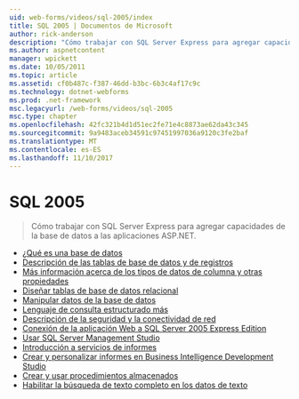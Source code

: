 ```yaml
---
uid: web-forms/videos/sql-2005/index
title: SQL 2005 | Documentos de Microsoft
author: rick-anderson
description: "Cómo trabajar con SQL Server Express para agregar capacidades de la base de datos a las aplicaciones ASP.NET."
ms.author: aspnetcontent
manager: wpickett
ms.date: 10/05/2011
ms.topic: article
ms.assetid: cf0b487c-f387-46dd-b3bc-6b3c4af17c9c
ms.technology: dotnet-webforms
ms.prod: .net-framework
msc.legacyurl: /web-forms/videos/sql-2005
msc.type: chapter
ms.openlocfilehash: 42fc321b4d1d51ec2fe71e4c8873ae62da43c345
ms.sourcegitcommit: 9a9483aceb34591c97451997036a9120c3fe2baf
ms.translationtype: MT
ms.contentlocale: es-ES
ms.lasthandoff: 11/10/2017
---
```

<a name="sql-2005"></a>SQL 2005
====================
> Cómo trabajar con SQL Server Express para agregar capacidades de la base de datos a las aplicaciones ASP.NET.


- [¿Qué es una base de datos](what-is-a-database.md)
- [Descripción de las tablas de base de datos y de registros](understanding-database-tables-and-records.md)
- [Más información acerca de los tipos de datos de columna y otras propiedades](more-about-column-data-types-and-other-properties.md)
- [Diseñar tablas de base de datos relacional](designing-relational-database-tables.md)
- [Manipular datos de la base de datos](manipulating-database-data.md)
- [Lenguaje de consulta estructurado más](more-structured-query-language.md)
- [Descripción de la seguridad y la conectividad de red](understanding-security-and-network-connectivity.md)
- [Conexión de la aplicación Web a SQL Server 2005 Express Edition](connecting-your-web-application-to-sql-server-2005-express-edition.md)
- [Usar SQL Server Management Studio](using-sql-server-management-studio.md)
- [Introducción a servicios de informes](getting-started-with-reporting-services.md)
- [Crear y personalizar informes en Business Intelligence Development Studio](building-and-customizing-reports-in-business-intelligence-development-studio.md)
- [Crear y usar procedimientos almacenados](creating-and-using-stored-procedures.md)
- [Habilitar la búsqueda de texto completo en los datos de texto](enabling-full-text-search-in-your-text-data.md)
